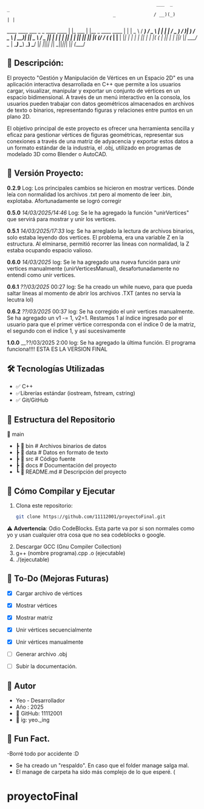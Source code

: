                                                            ___  _                _
                                           _              / __)(_)              | |
 ____    ____   ___   _   _   ____   ____ | |_    ___    | |__  _  ____    ____ | |
|  _ \  / ___) / _ \ | | | | / _  ) / ___)|  _)  / _ \   |  __)| ||  _ \  / _  || |
| | | || |    | |_| || |_| |( (/ / ( (___ | |__ | |_| |  | |   | || | | |( ( | || |
| ||_/ |_|     \___/  \__  | \____) \____) \___) \___/   |_|   |_||_| |_| \_||_||_|
|_|                  (____/

## 🚀 Descripción:
El proyecto "Gestión y Manipulación de Vértices en un Espacio 2D" es una aplicación interactiva desarrollada en C++ que permite a los usuarios cargar, visualizar, manipular y exportar un conjunto de vértices en un espacio bidimensional. A través de un menú interactivo en la consola, los usuarios pueden trabajar con datos geométricos almacenados en archivos de texto o binarios, representando figuras y relaciones entre puntos en un plano 2D.

El objetivo principal de este proyecto es ofrecer una herramienta sencilla y eficaz para gestionar vértices de figuras geométricas, representar sus conexiones a través de una matriz de adyacencia y exportar estos datos a un formato estándar de la industria, el .obj, utilizado en programas de modelado 3D como Blender o AutoCAD.

## 📍 Versión Proyecto:
**0.2.9**
Log: Los principales cambios se hicieron en mostrar vertices. Dónde leía con normalidad los archivos .txt pero al momento de leer .bin, explotaba. Afortunadamente se logró corregir

**0.5.0**
_14/03/2025/14:46_
Log: Se le ha agregado la función "unirVertices" que servirá para mostrar y unir los vertices. 

**0.5.1**
_14/03/2025/17:33_
log: Se ha arreglado la lectura de archivos binarios, solo estaba leyendo dos vertices. El problema, era una variable Z en la estructura. Al elminarse, permitió recorrer las lineas con normalidad, la Z estaba ocupando espacio valioso.

**0.6.0**
_14/03/2025_
log: Se le ha agregado una nueva función para unir vertices manualmente (unirVerticesManual), desafortunadamente no entendí como unir vertices.

**0.6.1**
_??/03/2025_ 00:27
log: Se ha creado un while nuevo, para que pueda saltar lineas al momento de abrir los archivos .TXT (antes no servía la lecutra lol)

**0.6.2**
_??/03/2025_ 00:37
log: Se ha corregido el unir vertices manualmente. Se ha agregado un v1 -= 1, v2=1. Restamos 1 al índice ingresado por el usuario para que el primer vértice corresponda con el índice 0 de la matriz, el segundo con el índice 1, y así sucesivamente

**1.0.0**
__??/03/2025 2:00 
log: Se ha agregado la última función. El programa funciona!!!! ESTA ES LA VERSION FINAL

## 🛠️ Tecnologías Utilizadas
- ✅ C++
- ✅Librerías estándar (iostream, fstream, cstring)
- ✅ Git/GitHub

## 📂 Estructura del Repositorio
📂 main
- ┣ 📂 bin        # Archivos binarios de datos
- ┣ 📂 data       # Datos en formato de texto
- ┣ 📂 src        # Código fuente
- ┣ 📂 docs       # Documentación del proyecto
- ┗ 📄 README.md  # Descripción del proyecto


## 🔧 Cómo Compilar y Ejecutar
1. Clona este repositorio:  
   ```bash
   git clone https://github.com/11112001/proyectoFinal.git

⚠️ **Advertencia**: Odio CodeBlocks. Esta parte va por si son normales como yo y usan cualquier otra cosa que no sea 
codeblocks o google.

2. Descargar GCC (Gnu Compiler Collection)
3. g++ (nombre programa).cpp .o (ejecutable)
4. ./(ejecutable)

## 🚀 To-Do (Mejoras Futuras)
- [x] Cargar archivo de vértices  
- [x] Mostrar vértices  
- [x] Mostrar matriz  
- [x] Unir vértices secuencialmente  
- [x] Unir vértices manualmente  
- [ ] Generar archivo .obj
- [ ] Subir la documentación.



## 📌 Autor
- Yeo - Desarrollador
- Año : 2025
- 🔗 GitHub: 11112001
- 🔗 ig: yeo._ing

## 📌 Fun Fact.
-Borré todo por accidente :D
- Se ha creado un "respaldo". En caso que el folder manage salga mal.
- El manage de carpeta ha sido más complejo de lo que esperé. (

# proyectoFinal
